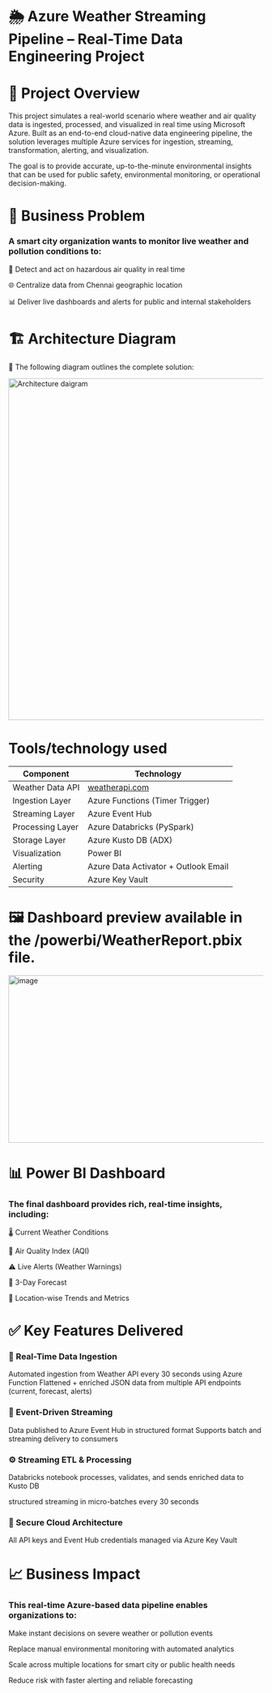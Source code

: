 # 🌦️ Azure Weather Streaming Pipeline – Real-Time Data Engineering Project

# 🚀 Project Overview
This project simulates a real-world scenario where weather and air quality data is ingested, processed, and visualized in real time using Microsoft Azure. Built as an end-to-end cloud-native data engineering pipeline, the solution leverages multiple Azure services for ingestion, streaming, transformation, alerting, and visualization.

The goal is to provide accurate, up-to-the-minute environmental insights that can be used for public safety, environmental monitoring, or operational decision-making.


# 🎯 Business Problem

### A smart city organization wants to monitor live weather and pollution conditions to:

🚨 Detect and act on hazardous air quality in real time

🌐 Centralize data from  Chennai geographic location

📊 Deliver live dashboards and alerts for public and internal stakeholders


# 🏗️ Architecture Diagram
📌 The following diagram outlines the complete solution:

<img width="1200" height="675" alt="Architecture daigram" src="https://github.com/user-attachments/assets/212ea690-93f6-4498-b244-3b02ad32aae4" />


# Tools/technology used

| Component        | Technology                                    |
| ---------------- | --------------------------------------------- |
| Weather Data API | [weatherapi.com](https://www.weatherapi.com/) |
| Ingestion Layer  | Azure Functions (Timer Trigger)               |
| Streaming Layer  | Azure Event Hub                               |
| Processing Layer | Azure Databricks (PySpark)                    |
| Storage Layer    | Azure Kusto DB (ADX)                          |
| Visualization    | Power BI                                      |
| Alerting         | Azure Data Activator + Outlook Email          |
| Security         | Azure Key Vault                               |


# 🖼️ Dashboard preview available in the /powerbi/WeatherReport.pbix file.

<img width="637" height="331" alt="image" src="https://github.com/user-attachments/assets/e78d3327-8b5c-40d4-9dd9-45385109439d" />

# 📊 Power BI Dashboard
### The final dashboard provides rich, real-time insights, including:

🌡️ Current Weather Conditions

🧪 Air Quality Index (AQI)

⚠️ Live Alerts (Weather Warnings)

📅 3-Day Forecast

📍 Location-wise Trends and Metrics



# ✅ Key Features Delivered

### 🔁 Real-Time Data Ingestion
Automated ingestion from Weather API every 30 seconds using Azure Function
Flattened + enriched JSON data from multiple API endpoints (current, forecast, alerts)

### 📡 Event-Driven Streaming
Data published to Azure Event Hub in structured format
Supports batch and streaming delivery to consumers

### ⚙️ Streaming ETL & Processing
Databricks notebook processes, validates, and sends enriched data to Kusto DB

structured streaming in micro-batches every 30 seconds

### 🔐 Secure Cloud Architecture
All API keys and Event Hub credentials managed via Azure Key Vault


# 📈 Business Impact
### This real-time Azure-based data pipeline enables organizations to:

Make instant decisions on severe weather or pollution events

Replace manual environmental monitoring with automated analytics

Scale across multiple locations for smart city or public health needs

Reduce risk with faster alerting and reliable forecasting








